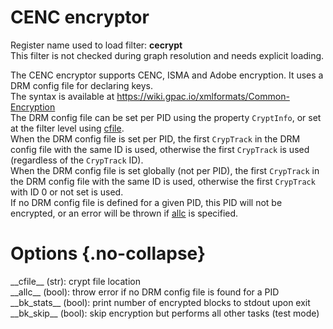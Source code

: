 <!-- automatically generated - do not edit, patch gpac/applications/gpac/gpac.c -->

# CENC encryptor  
  
Register name used to load filter: __cecrypt__  
This filter is not checked during graph resolution and needs explicit loading.  
  
The CENC encryptor supports CENC, ISMA and Adobe encryption. It uses a DRM config file for declaring keys.  
The syntax is available at https://wiki.gpac.io/xmlformats/Common-Encryption  
The DRM config file can be set per PID using the property `CryptInfo`, or set at the filter level using [cfile](#cfile).  
When the DRM config file is set per PID, the first `CrypTrack` in the DRM config file with the same ID is used, otherwise the first `CrypTrack` is used (regardless of the `CrypTrack` ID).  
When the DRM config file is set globally (not per PID), the first `CrypTrack` in the DRM config file with the same ID is used, otherwise the first `CrypTrack` with ID 0 or not set is used.  
If no DRM config file is defined for a given PID, this PID will not be encrypted, or an error will be thrown if [allc](#allc) is specified.  
  

# Options  {.no-collapse}  
  
<div markdown class="option">  
<a id="cfile" data-level="basic">__cfile__</a> (str): crypt file location  
</div>  
<div markdown class="option">  
<a id="allc" data-level="basic">__allc__</a> (bool): throw error if no DRM config file is found for a PID  
</div>  
<div markdown class="option">  
<a id="bk_stats" data-level="basic">__bk_stats__</a> (bool): print number of encrypted blocks to stdout upon exit  
</div>  
<div markdown class="option">  
<a id="bk_skip">__bk_skip__</a> (bool): skip encryption but performs all other tasks (test mode)  
</div>  
  
